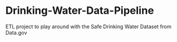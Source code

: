 # Drinking-Water-Data-Pipeline
ETL project to play around with the Safe Drinking Water Dataset from Data.gov
